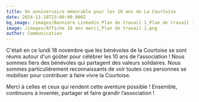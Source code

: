 ```yaml
---
title: Un anniversaire mémorable pour les 10 ans de La Courtoise
date: 2024-11-18T23:00:00.000Z
bg_image: /images/Bannière Linkedin_Plan de travail 1_Plan de travail 1.png
image: /images/Affiche 10 ans merci_Plan de travail 1.png
author: Communication
---
```


C'était en ce lundi 18 novembre que les bénévoles de la Courtoise se sont réunis autour d'un goûter pour célébrer les 10 ans de l’association ! Nous sommes fiers des bénévoles qui partagent des valeurs solidaires. Nous sommes particulièrement reconnaissants de voir toutes ces personnes se mobiliser pour contribuer à faire vivre la Courtoise.

Merci à celles et ceux qui rendent cette aventure possible ! Ensemble, continuons à inventer, partager et faire grandir l’association !
